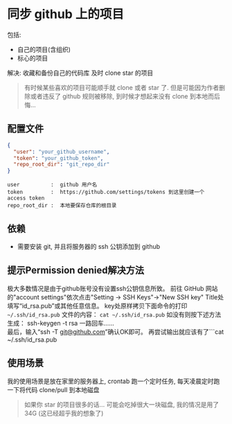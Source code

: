 # 同步 github 上的项目

包括:
* 自己的项目(含组织)
* 标心的项目

解决:
收藏和备份自己的代码库
及时 clone star 的项目

> 有时候某些喜欢的项目可能顺手就 clone 或者 star 了. 但是可能因为作者删除或者违反了 github 规则被移除, 到时候才想起来没有 clone 到本地而后悔...

## 配置文件

```json
{
  "user": "your_github_username",
  "token": "your_github_token",
  "repo_root_dir": "git_repo_dir"
}
```

```text
user          :  github 用户名
token         :  https://github.com/settings/tokens 到这里创建一个 access token
repo_root_dir :  本地要保存仓库的根目录
```

## 依赖

* 需要安装 git, 并且将服务器的 ssh 公钥添加到 github

## 提示Permission denied解决方法
极大多数情况是由于github账号没有设置ssh公钥信息所致。 
前往 GitHub 网站的"account settings"依次点击"Setting -> SSH Keys"->"New SSH key" Title处填写“id_rsa.pub”或其他任意信息。 
key处原样拷贝下面命令的打印 `~/.ssh/id_rsa.pub` 
文件的内容： ``` cat ~/.ssh/id_rsa.pub ```
如没有则按下述方法生成：  ssh-keygen -t rsa  一路回车......  
最后，输入“ssh -T git@github.com”确认OK即可。
再尝试输出就应该有了```cat ~/.ssh/id_rsa.pub


## 使用场景

我的使用场景是放在家里的服务器上, crontab 跑一个定时任务, 每天凌晨定时跑一下将代码 clone/pull 到本地磁盘

> 如果你 star 的项目很多的话... 可能会吃掉很大一块磁盘, 我的情况是用了 34G (这已经超乎我的想象了)
